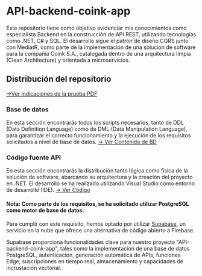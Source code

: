 # API-backend-coink-app
Este repositorio tiene como objetivo evidenciar mis conocimientos como especialista Backend en la construcción de API REST, utilizando tecnologías como .NET, C# y SQL. El desarrollo sigue el patrón de diseño CQRS junto con MediatR, como parte de la implementación de una solución de software para la compañía Coink S.A., catalogada dentro de una arquitectura limpia (Clean Architecture) y orientada a microservicios.

## Distribución del repositorio

<a href="https://github.com/jhoney787813/API-backend-coink-app/blob/main/Prueba_Tecnica_Backend.pdf" target="_blank">->Ver Indicaciones de la prueba PDF</a>

### Base de datos

En esta sección encontrarás todos los scripts necesarios, tanto de DDL (Data Definition Language) como de DML (Data Manipulation Language), para garantizar el correcto funcionamiento y la ejecución de los requisitos solicitados a nivel de base de datos. [-> Ver Contenido de BD](https://github.com/jhoney787813/API-backend-coink-app/blob/main/Contenido-BD.md)

### Código fuente API

En esta sección encontrarás la distribución tanto lógica como física de la solución de software, abarcando su arquitectura y la creación del proyecto en .NET. El desarrollo se ha realizado utilizando Visual Studio como entorno de desarrollo (IDE).  [-> Ver Código](https://github.com/jhoney787813/API-backend-coink-app/blob/main/Contenido-Desarrollo.md)

#### Nota: Como parte de los requisitos, se ha solicitado utilizar PostgreSQL como motor de base de datos. 
Para cumplir con este requisito, hemos optado por utilizar [Supabase](https://supabase.com/), un servicio en la nube que ofrece una alternativa de código abierto a Firebase.

Supabase proporciona funcionalidades clave para nuestro proyecto "API-backend-coink-app", tales como la implementación de una base de datos PostgreSQL, autenticación, generación automática de APIs, funciones Edge, suscripciones en tiempo real, almacenamiento y capacidades de incrustación vectorial.



